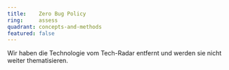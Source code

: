 ```yaml
---
title:    Zero Bug Policy  
ring:     assess  
quadrant: concepts-and-methods
featured: false
---
```


Wir haben die Technologie vom Tech-Radar entfernt und werden sie nicht weiter thematisieren.

